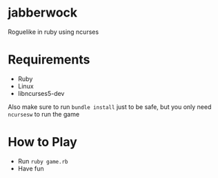 # jabberwock
Roguelike in ruby using ncurses

# Requirements
- Ruby
- Linux
- libncurses5-dev

Also make sure to run `bundle install` just to be safe, but you only need `ncursesw` to run the game

# How to Play
- Run `ruby game.rb`
- Have fun
